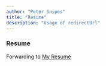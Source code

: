 ```yaml
---
author: "Peter Snipes"
title: "Resume"
description: "Usage of redirectUrl"
---
```


### Resume

Forwarding to [My Resume](file:///C:/Users/psnip/Desktop/cmpsc480/Portfolio-Website/static/Resume_2021.pdf)
